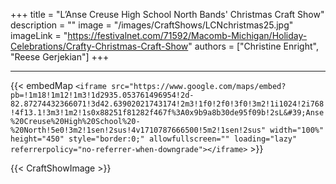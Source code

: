 +++ 
title = "L’Anse Creuse High School North Bands' Christmas Craft Show"
description = ""
image = "/images/CraftShows/LCNchristmas25.jpg"
imageLink = "https://festivalnet.com/71592/Macomb-Michigan/Holiday-Celebrations/Crafty-Christmas-Craft-Show"
authors = ["Christine Enright", "Reese Gerjekian"]
+++

---

{{< embedMap `<iframe src="https://www.google.com/maps/embed?pb=!1m18!1m12!1m3!1d2935.053761496954!2d-82.87274432366071!3d42.63902021743174!2m3!1f0!2f0!3f0!3m2!1i1024!2i768!4f13.1!3m3!1m2!1s0x88251f81282f467f%3A0x9b9a8b30de95f09b!2sL&#39;Anse%20Creuse%20High%20School%20-%20North!5e0!3m2!1sen!2sus!4v1710787666500!5m2!1sen!2sus" width="100%" height="450" style="border:0;" allowfullscreen="" loading="lazy" referrerpolicy="no-referrer-when-downgrade"></iframe>` >}}

{{< CraftShowImage >}}